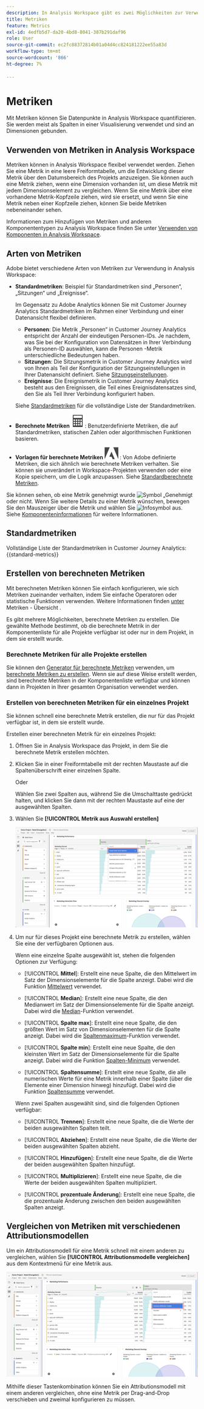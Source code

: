 ```yaml
---
description: In Analysis Workspace gibt es zwei Möglichkeiten zur Verwendung von Metriken.
title: Metriken
feature: Metrics
exl-id: 4edfb5d7-da20-4bd8-8041-387b291daf96
role: User
source-git-commit: ec2fc88372814b01a04d4cc824181222ee55a83d
workflow-type: tm+mt
source-wordcount: '866'
ht-degree: 7%

---
```


# Metriken

Mit Metriken können Sie Datenpunkte in Analysis Workspace quantifizieren. Sie werden meist als Spalten in einer Visualisierung verwendet und sind an Dimensionen gebunden.

## Verwenden von Metriken in Analysis Workspace

Metriken können in Analysis Workspace flexibel verwendet werden. Ziehen Sie eine Metrik in eine leere Freiformtabelle, um die Entwicklung dieser Metrik über den Datumsbereich des Projekts anzuzeigen. Sie können auch eine Metrik ziehen, wenn eine Dimension vorhanden ist, um diese Metrik mit jedem Dimensionselement zu vergleichen. Wenn Sie eine Metrik über eine vorhandene Metrik-Kopfzeile ziehen, wird sie ersetzt, und wenn Sie eine Metrik neben einer Kopfzeile ziehen, können Sie beide Metriken nebeneinander sehen.

Informationen zum Hinzufügen von Metriken und anderen Komponententypen zu Analysis Workspace finden Sie unter [Verwenden von Komponenten in Analysis Workspace](/help/components/use-components-in-workspace.md).


## Arten von Metriken

Adobe bietet verschiedene Arten von Metriken zur Verwendung in Analysis Workspace:


* **Standardmetriken**: Beispiel für Standardmetriken sind „Personen“, „Sitzungen“ und „Ereignisse“.

  Im Gegensatz zu Adobe Analytics können Sie mit Customer Journey Analytics Standardmetriken im Rahmen einer Verbindung und einer Datenansicht flexibel definieren.

   * **Personen**: Die Metrik „Personen“ in Customer Journey Analytics entspricht der Anzahl der eindeutigen Personen-IDs. Je nachdem, was Sie bei der Konfiguration von Datensätzen in Ihrer Verbindung als Personen-ID auswählen, kann die Personen -Metrik unterschiedliche Bedeutungen haben.
   * **Sitzungen**: Die Sitzungsmetrik in Customer Journey Analytics wird von Ihnen als Teil der Konfiguration der Sitzungseinstellungen in Ihrer Datenansicht definiert. Siehe [Sitzungseinstellungen](/help/data-views/session-settings.md).
   * **Ereignisse**: Die Ereignismetrik in Customer Journey Analytics besteht aus den Ereignissen, die Teil eines Ereignisdatensatzes sind, den Sie als Teil Ihrer Verbindung konfiguriert haben.

  Siehe [Standardmetriken](#standard-metrics) für die vollständige Liste der Standardmetriken.

* **Berechnete Metriken** ![Rechner](/help/assets/icons/Calculator.svg): Benutzerdefinierte Metriken, die auf Standardmetriken, statischen Zahlen oder algorithmischen Funktionen basieren.

* **Vorlagen für berechnete Metriken** ![AdobeLogoSmall](/help/assets/icons/AdobeLogoSmall.svg) : Von Adobe definierte Metriken, die sich ähnlich wie berechnete Metriken verhalten. Sie können sie unverändert in Workspace-Projekten verwenden oder eine Kopie speichern, um die Logik anzupassen. Siehe [Standardberechnete Metriken](calc-metrics/cm-workflow/../default-calcmetrics.md).

Sie können sehen, ob eine Metrik genehmigt wurde ![Symbol „Genehmigt](https://spectrum.adobe.com/static/icons/ui_18/CheckmarkSize100.svg) oder nicht. Wenn Sie weitere Details zu einer Metrik wünschen, bewegen Sie den Mauszeiger über die Metrik und wählen Sie ![Infosymbol](https://spectrum.adobe.com/static/icons/workflow_18/Smock_InfoOutline_18_N.svg) aus. Siehe [Komponenteninformationen](use-components-in-workspace.md#component-info) für weitere Informationen.


## Standardmetriken

Vollständige Liste der Standardmetriken in Customer Journey Analytics:
{{standard-metrics}}


## Erstellen von berechneten Metriken

Mit berechneten Metriken können Sie einfach konfigurieren, wie sich Metriken zueinander verhalten, indem Sie einfache Operatoren oder statistische Funktionen verwenden. Weitere Informationen finden [ unter ](/help/components/calc-metrics/calc-metr-overview.md) Metriken - Übersicht .

Es gibt mehrere Möglichkeiten, berechnete Metriken zu erstellen. Die gewählte Methode bestimmt, ob die berechnete Metrik in der Komponentenliste für alle Projekte verfügbar ist oder nur in dem Projekt, in dem sie erstellt wurde.

### Berechnete Metriken für alle Projekte erstellen

Sie können den [Generator für berechnete Metriken](/help/components/calc-metrics/cm-workflow/cm-build-metrics.md) verwenden, um [berechnete Metriken zu erstellen](/help/components/calc-metrics/cm-workflow/cm-workflow.md). Wenn sie auf diese Weise erstellt werden, sind berechnete Metriken in der Komponentenliste verfügbar und können dann in Projekten in Ihrer gesamten Organisation verwendet werden.

### Erstellen von berechneten Metriken für ein einzelnes Projekt

Sie können schnell eine berechnete Metrik erstellen, die nur für das Projekt verfügbar ist, in dem sie erstellt wurde.

Erstellen einer berechneten Metrik für ein einzelnes Projekt:

1. Öffnen Sie in Analysis Workspace das Projekt, in dem Sie die berechnete Metrik erstellen möchten.

1. Klicken Sie in einer Freiformtabelle mit der rechten Maustaste auf die Spaltenüberschrift einer einzelnen Spalte.

   Oder

   Wählen Sie zwei Spalten aus, während Sie die Umschalttaste gedrückt halten, und klicken Sie dann mit der rechten Maustaste auf eine der ausgewählten Spalten.

1. Wählen Sie **[!UICONTROL Metrik aus Auswahl erstellen]**

   ![Workspace-Bedienfeld mit hervorgehobener Option „Aus Auswahl erstellen“](assets/create-metric-from-selection.png)

1. Um nur für dieses Projekt eine berechnete Metrik zu erstellen, wählen Sie eine der verfügbaren Optionen aus.

   Wenn eine einzelne Spalte ausgewählt ist, stehen die folgenden Optionen zur Verfügung:

   * [!UICONTROL **Mittel**]: Erstellt eine neue Spalte, die den Mittelwert im Satz der Dimensionselemente für die Spalte anzeigt. Dabei wird die Funktion [Mittelwert](/help/components/calc-metrics/cm-functions.md#mean) verwendet.

   * [!UICONTROL **Median**]: Erstellt eine neue Spalte, die den Medianwert im Satz der Dimensionselemente für die Spalte anzeigt. Dabei wird die [Median](/help/components/calc-metrics/cm-functions.md#median)-Funktion verwendet.

   * [!UICONTROL **Spalte max**]: Erstellt eine neue Spalte, die den größten Wert im Satz von Dimensionselementen für die Spalte anzeigt. Dabei wird die [Spaltenmaximum](/help/components/calc-metrics/cm-functions.md#column-maximum)-Funktion verwendet.

   * [!UICONTROL **Spalte min**]: Erstellt eine neue Spalte, die den kleinsten Wert im Satz der Dimensionselemente für die Spalte anzeigt. Dabei wird die Funktion [Spalten-Minimum](/help/components/calc-metrics/cm-functions.md#column-minimum) verwendet.

   * [!UICONTROL **Spaltensumme**]: Erstellt eine neue Spalte, die alle numerischen Werte für eine Metrik innerhalb einer Spalte (über die Elemente einer Dimension hinweg) hinzufügt. Dabei wird die Funktion [Spaltensumme](/help/components/calc-metrics/cm-functions.md#column-sum) verwendet.

   Wenn zwei Spalten ausgewählt sind, sind die folgenden Optionen verfügbar:

   * [!UICONTROL **Trennen**]: Erstellt eine neue Spalte, die die Werte der beiden ausgewählten Spalten teilt.

   * [!UICONTROL **Abziehen**]: Erstellt eine neue Spalte, die die Werte der beiden ausgewählten Spalten abzieht.

   * [!UICONTROL **Hinzufügen**]: Erstellt eine neue Spalte, die die Werte der beiden ausgewählten Spalten hinzufügt.

   * [!UICONTROL **Multiplizieren**]: Erstellt eine neue Spalte, die die Werte der beiden ausgewählten Spalten multipliziert.

   * [!UICONTROL **prozentuale Änderung**]: Erstellt eine neue Spalte, die die prozentuale Änderung zwischen den beiden ausgewählten Spalten anzeigt.


## Vergleichen von Metriken mit verschiedenen Attributionsmodellen

Um ein Attributionsmodell für eine Metrik schnell mit einem anderen zu vergleichen, wählen Sie **[!UICONTROL Attributionsmodelle vergleichen]** aus dem Kontextmenü für eine Metrik aus.

![Workspace-Bedienfeld mit hervorgehobenen Attributionsmodellen vergleichen](assets/compare-attribution.png)

Mithilfe dieser Tastenkombination können Sie ein Attributionsmodell mit einem anderen vergleichen, ohne eine Metrik per Drag-and-Drop verschieben und zweimal konfigurieren zu müssen.


